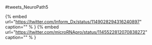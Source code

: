 #tweets_NeuroPath5

{% embed url="https://twitter.com/Inform_Dx/status/1149028294316240897"  caption="" % }
{% embed url="https://twitter.com/microRNApro/status/1145522812070838272"  caption="" % }
